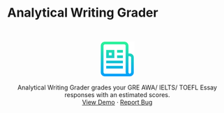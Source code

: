 # Analytical Writing Grader

<!-- PROJECT LOGO -->
<br />
<p align="center">
  <a href="https://github.com/aryan-jadon/analytical-writing-grader/">
    <img src="images/logo.png" alt="Logo" width="80" height="80">
  </a>
  <p align="center">
    Analytical Writing Grader grades your GRE AWA/ IELTS/ TOEFL Essay responses with an estimated scores. 
    <br />
    <a href="#">View Demo</a>
    ·
    <a href="#">Report Bug</a>
    
  </p>
</p>
